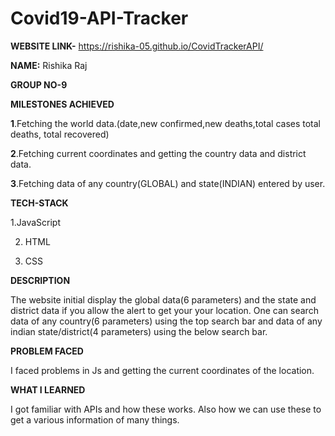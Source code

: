 # Covid19-API-Tracker

**WEBSITE LINK-** https://rishika-05.github.io/CovidTrackerAPI/

**NAME:** Rishika Raj

**GROUP NO-9**

**MILESTONES ACHIEVED**


  **1**.Fetching the world data.(date,new confirmed,new deaths,total cases total deaths, total recovered) 
  
  **2**.Fetching current coordinates and getting the country data and district data. 
  
  **3**.Fetching data of any country(GLOBAL) and state(INDIAN) entered by user.
  
     

**TECH-STACK**

   1.JavaScript
   
   2. HTML
   
   3. CSS
   
 **DESCRIPTION**
 
 The website initial display the global data(6 parameters) and the state and district data if you allow the alert to get your your location. One can search data of any country(6 parameters) using the top search bar and data of any indian state/district(4 parameters) using the below search bar.
 

**PROBLEM FACED**

I faced problems in Js and getting the current coordinates of the location.

**WHAT I LEARNED**

I got familiar with APIs and how these works. Also how we can use these to get a various information of many things.  
